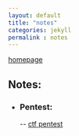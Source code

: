 ```yaml
---
layout: default
title: "notes"
categories: jekyll
permalink : notes
---
```


[homepage](/faisalfs10x.github.io/index)  

## Notes:
- ### Pentest:
  -- [ctf pentest](/htb/htbPostman)
